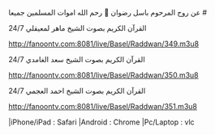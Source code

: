 عن روح المرحوم باسل رضوان 🖤 رحم الله اموات المسلمين جميعا #

القرآن الكريم بصوت الشيخ ماهر لمعيقلي 24/7

‏http://fanoontv.com:8081/live/Basel/Raddwan/349.m3u8

القرآن الكريم بصوت الشيخ سعد الغامدي 24/7

‏http://fanoontv.com:8081/live/Basel/Raddwan/350.m3u8

القرآن الكريم بصوت الشيخ احمد العجمي 24/7

‏http://fanoontv.com:8081/live/Basel/Raddwan/351.m3u8

‏|iPhone/iPad : Safari |Android : Chrome |Pc/Laptop : vlc
